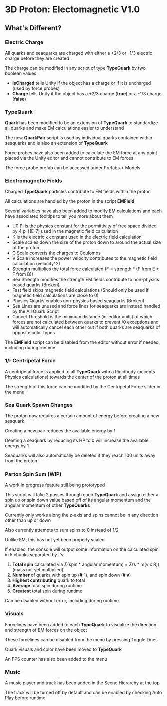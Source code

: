 <h1>3D Proton: Electomagnetic V1.0</h1>
<h2>What's Different?</h2>
<h3>Electric Charge</h3>
<p>All quarks and seaquarks are charged with either a +2/3 or -1/3 electric charge before they are created</p>
<p>The charge can be modified in any script of type <b>TypeQuark</b> by two boolean values 
<ul>
<li><b>IsCharged</b> tells Unity if the object has a charge or if it is uncharged (used by force probes)</li>
<li><b>Charge</b> tells Unity if the object has a +2/3 charge (<b>true</b>) or a -1/3 charge (<b>false</b>)</li>
</ul>

<h3>TypeQuark</h3>
<p><b>Quark</b> has been modified to be an extension of <b>TypeQuark</b> to standardize all quarks and make EM calculations easier to understand</p>
<p>The new <b>QuarkPair</b> script is used by individual quarks contained within seaquarks and is also an extension of <b>TypeQuark</b></p>
<p>Force probes have also been added to calculate the EM force at any point placed via the Unity editor and cannot contribute to EM forces</p>
<p>The force probe prefab can be accessed under Prefabs > Models</p>

<h3>Electromagnetic Fields</h3>
<p>Charged <b>TypeQuark</b> particles contribute to EM fields within the proton</p>
<p>All calculations are handled by the proton in the script <b>EMField</b></p>
<p>Several variables have also been added to modify EM calculations and each have associated tooltips to tell you more about them</p>
<ul>
<li>U0 Pi is the physics constant for the permittivity of free space divided by 4 pi (1E-7) used in the magnetic field calculation</li>
<li>K is the electric k constant used in the electric field calculation</li>
<li>Scale scales down the size of the proton down to around the actual size of the proton</li>
<li>C Scale converts the charges to Coulombs</li>
<li>V Scale increases the power velocity contributes to the magnetic field calculation (velocity^2)</li>
<li>Strength multiplies the total force calculated (F = strength * (F from E + F from B))</li>
<li>Sea Strength modifies the strength EM fields contribute to non-physics based quarks (Broken)</li>
<li>Fast field skips magnetic field calculations (Should only be used if magnetic field calculations are close to 0)</li>
<li>Physics Quarks enables non-physics based seaquarks (Broken)</li>
<li>Sea Lines are unused and force lines for seaquarks are instead handled by the All Quark Script</li>
<li>Cancel Threshold is the minimum distance (in-editor units) of which forces are not calculated between quarks to prevent /0 exceptions and will automatically cancel each other out if both quarks are seaquarks of opposite color types</li>
</ul>
<p>The <b>EMField</b> script can be disabled from the editor without error if needed, including during runtime</p>

<h3>1/r Centripetal Force</h3>
<p>A centripetal force is applied to all <b>TypeQuark</b> with a Rigidbody (accepts Physics calculations) towards the center of the proton at all times</p>
<p>The strength of this force can be modified by the Centripetal Force slider in the menu</p>

<h3>Sea Quark Spawn Changes</h3>
<p>The proton now requires a certain amount of energy before creating a new seaquark</p>
<p>Creating a new pair reduces the available energy by 1</p>
<p>Deleting a seaquark by reducing its HP to 0 will increase the available energy by 1</p>
<p>Seaquarks will also automatically be deleted if they reach 100 units away from the proton</p>

<h3>Parton Spin Sum (WIP)</h3>
<p>A work in progress feature still being prototyped</p>
<p>This script will take 2 passes through each <b>TypeQuark</b> and assign either a spin up or spin down value based off of its angular momentum and the angular momentum of other <b>TypeQuarks</b></p>
<p>Currently only works along the z-axis and spins cannot be in any direction other than up or down</p>
<p>Also currently attempts to sum spins to 0 instead of 1/2</p>
<p>Unlike EM, this has not yet been properly scaled</p>
<p>If enabled, the console will output some information on the calculated spin in 5 chunks separated by |'s:</p>
<ol>
<li><b>Total spin</b> calculated via Σ(spin * angular momentum) = Σ(s * m(v x R)) (mass not yet multiplied)</li>
<li><b>Number</b> of quarks with spin up (<b># ^</b>), and spin down (<b># v</b>)</li>
<li><b>Highest contributing</b> quark to total</li>
<li><b>Average</b> total spin during runtime</li>
<li><b>Greatest</b> total spin during runtime</li>
</ol>
<p>Can be disabled without error, including during runtime</p>

<h3>Visuals</h3>
<p>Forcelines have been added to each <b>TypeQuark</b> to visualize the direction and strength of EM forces on the object</p>
<p>These forcelines can be disabled from the menu by pressing Toggle Lines</p>
<p>Quark visuals and color have been moved to <b>TypeQuark</b></p>
<p>An FPS counter has also been added to the menu</p>

<h3>Music</h3>
<p>A music player and track has been added in the Scene Hierarchy at the top</p>
<p>The track will be turned off by default and can be enabled by checking Auto Play before runtime</p>
